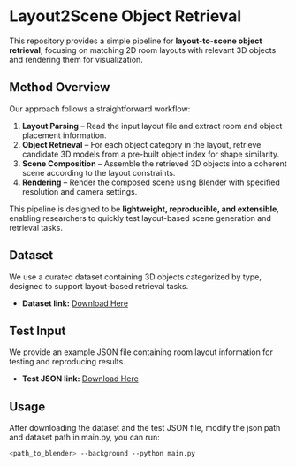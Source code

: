 # Layout2Scene Object Retrieval

This repository provides a simple pipeline for **layout-to-scene object retrieval**, focusing on matching 2D room layouts with relevant 3D objects and rendering them for visualization.

## Method Overview

Our approach follows a straightforward workflow:

1. **Layout Parsing** – Read the input layout file and extract room and object placement information.
2. **Object Retrieval** – For each object category in the layout, retrieve candidate 3D models from a pre-built object index for shape similarity.
3. **Scene Composition** – Assemble the retrieved 3D objects into a coherent scene according to the layout constraints.
4. **Rendering** – Render the composed scene using Blender with specified resolution and camera settings.

This pipeline is designed to be **lightweight, reproducible, and extensible**, enabling researchers to quickly test layout-based scene generation and retrieval tasks.

## Dataset

We use a curated dataset containing 3D objects categorized by type, designed to support layout-based retrieval tasks.

- **Dataset link:** [Download Here](https://pan.baidu.com/s/1HSNx3WmHBmBf2wo5anpS9g?pwd=fx62)

## Test Input

We provide an example JSON file containing room layout information for testing and reproducing results.

- **Test JSON link:** [Download Here](https://pan.baidu.com/s/1qW1-OXeabD8Uf3z9QCZCHA?pwd=9sx2)

## Usage

After downloading the dataset and the test JSON file, modify the json path and dataset path in main.py, you can run:

```bash
<path_to_blender> --background --python main.py
